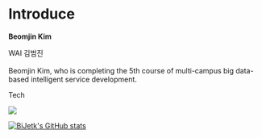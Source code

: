 # Introduce

**Beomjin Kim**

WAI 김범진
<br><br>Beomjin Kim, who is completing the 5th course of multi-campus big data-based intelligent service development.

Tech

<img src="https://img.shields.io/badge/Python-#3776AB?style=for-the-badge&logo=java&logoColor=black">

[![BiJetk's GitHub stats](https://github-readme-stats.vercel.app/api?username=Bijetk&theme=tokyonight&text_color=#199c6e)](https://github.com/anuraghazra/github-readme-stats)


 



